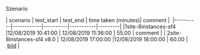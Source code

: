 

Szenario

| scenario | test_start | test_end | time taken (minutes)| comment | 
|----------|------------|----------|-----------|---------|
|1site-8instances-sf4 |12/08/2019 10:41:00 | 12/08/2019 11:36:00 | 55.00 | comment |
| 2site-8instances-sf4 v8.0 | 12/08/2019 17:00:00 |12/08/2019 18:00:00 | 60.00 | [bild](pics/2site-8instances-sf4-1.png) |